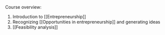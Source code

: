 Course overview:
1. Introduction to [[Entrepreneurship]]
2. Recognizing [[Opportunities in entrepreneurship]] and generating ideas
3. [[Feasibility analysis]]